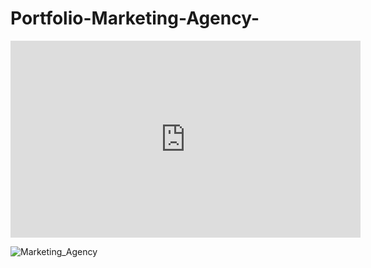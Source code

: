 # Portfolio-Marketing-Agency-

<iframe width="560" height="315" src="https://www.youtube.com/embed/QpJW5RSz7lI" title="YouTube video player" frameborder="0" allow="accelerometer; autoplay; clipboard-write; encrypted-media; gyroscope; picture-in-picture" allowfullscreen></iframe>

![Marketing_Agency](https://user-images.githubusercontent.com/73273488/200349069-ecfdce9d-d898-47a8-990c-3f19a71cae24.jpg)
